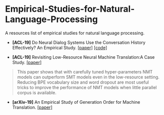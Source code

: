 # Empirical-Studies-for-Natural-Language-Processing
A resources list of empirical studies for natural language processing.

- **[ACL-19]** Do Neural Dialog Systems Use the Conversation History Effectively? An Empirical Study. [[paper]](https://www.aclweb.org/anthology/P19-1004.pdf) [[code]](https://github.com/chinnadhurai/ParlAI/)

- **[ACL-19]** Revisiting Low-Resource Neural Machine Translation:A Case Study. [[paper]](https://www.aclweb.org/anthology/P19-1021.pdf)
> This paper shows that with carefully tuned hyper-parameters NMT models can outperform SMT models even in the low-resource setting. Reducing BPE vocabulary size and word dropout are most useful tricks to improve the performance of NMT models when little parallel corpus is available.

- **[arXiv-19]** An Empirical Study of Generation Order for Machine Translation. [[paper]](https://128.84.21.199/pdf/1910.13437.pdf)
